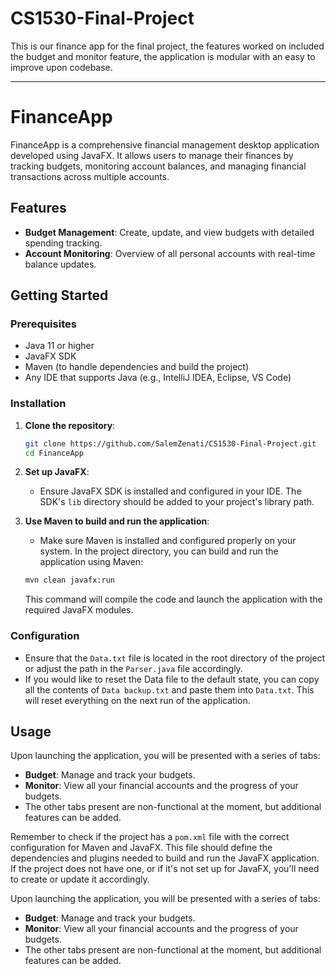
# CS1530-Final-Project

This is our finance app for the final project, the features worked on included the budget and monitor feature, the application is modular with an easy to improve upon codebase.

---

# FinanceApp

FinanceApp is a comprehensive financial management desktop application developed using JavaFX. It allows users to manage their finances by tracking budgets, monitoring account balances, and managing financial transactions across multiple accounts.

## Features

- **Budget Management**: Create, update, and view budgets with detailed spending tracking.
- **Account Monitoring**: Overview of all personal accounts with real-time balance updates.

## Getting Started

### Prerequisites

- Java 11 or higher
- JavaFX SDK
- Maven (to handle dependencies and build the project)
- Any IDE that supports Java (e.g., IntelliJ IDEA, Eclipse, VS Code)

### Installation

1. **Clone the repository**:

   ```bash
   git clone https://github.com/SalemZenati/CS1530-Final-Project.git
   cd FinanceApp
   ```

2. **Set up JavaFX**:

   - Ensure JavaFX SDK is installed and configured in your IDE. The SDK's `lib` directory should be added to your project's library path.

3. **Use Maven to build and run the application**:

   - Make sure Maven is installed and configured properly on your system. In the project directory, you can build and run the application using Maven:

   ```bash
   mvn clean javafx:run
   ```

   This command will compile the code and launch the application with the required JavaFX modules.

### Configuration

- Ensure that the `Data.txt` file is located in the root directory of the project or adjust the path in the `Parser.java` file accordingly.
- If you would like to reset the Data file to the default state, you can copy all the contents of `Data backup.txt` and paste them into `Data.txt`. 
This will reset everything on the next run of the application.

## Usage

Upon launching the application, you will be presented with a series of tabs:
- **Budget**: Manage and track your budgets.
- **Monitor**: View all your financial accounts and the progress of your budgets.
- The other tabs present are non-functional at the moment, but additional features can be added.

Remember to check if the project has a `pom.xml` file with the correct configuration for Maven and JavaFX. This file should define the dependencies and plugins needed to build and run the JavaFX application. If the project does not have one, or if it's not set up for JavaFX, you'll need to create or update it accordingly.

Upon launching the application, you will be presented with a series of tabs:
- **Budget**: Manage and track your budgets.
- **Monitor**: View all your financial accounts and the progress of your budgets.
- The other tabs present are non-functional at the moment, but additional features can be added.
